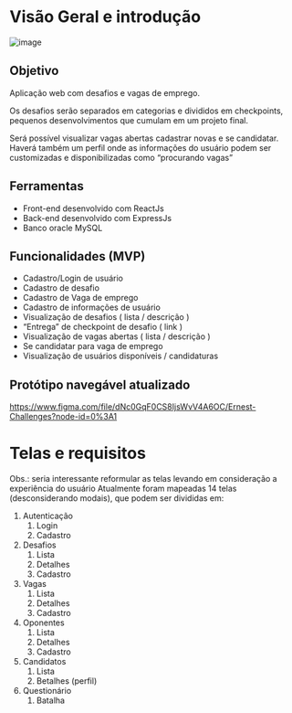 
# Visão Geral e introdução

![image](https://user-images.githubusercontent.com/34667580/170843637-de3b04fb-bc53-4b69-9e68-0bb72e55fa81.png)

## Objetivo

Aplicação web com desafios e vagas de emprego.

Os desafios serão separados em categorias e divididos em checkpoints, pequenos desenvolvimentos que cumulam em um projeto final.

Será possível visualizar vagas abertas cadastrar novas e se candidatar.
Haverá também um perfil onde as informações do usuário podem ser customizadas e disponibilizadas como “procurando vagas”

## Ferramentas
- Front-end desenvolvido com ReactJs
- Back-end desenvolvido com ExpressJs
- Banco oracle MySQL

## Funcionalidades (MVP)
- Cadastro/Login de usuário
- Cadastro de desafio
- Cadastro de Vaga de emprego
- Cadastro de informações de usuário
- Visualização de desafios ( lista / descrição )
- “Entrega” de checkpoint de desafio ( link )
- Visualização de vagas abertas ( lista / descrição )
- Se candidatar para vaga de emprego
- Visualização de usuários disponíveis / candidaturas

## Protótipo navegável atualizado
https://www.figma.com/file/dNc0GqF0CS8IjsWvV4A6OC/Ernest-Challenges?node-id=0%3A1

# Telas e requisitos

Obs.: seria interessante reformular as telas levando em consideração a experiência do usuário
Atualmente foram mapeadas 14 telas (desconsiderando modais), que podem ser divididas em:

1. Autenticação
    1. Login
    2. Cadastro
2. Desafios
    1. Lista
    2. Detalhes
    3. Cadastro
3. Vagas
    1. Lista
    2. Detalhes
    3. Cadastro
4. Oponentes
    1. Lista
    2. Detalhes
    3. Cadastro
5. Candidatos
    1. Lista
    2. Betalhes (perfil)
6. Questionário
    1. Batalha





